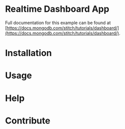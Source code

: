 # Realtime Dashboard App

Full documentation for this example can be found at [https://docs.mongodb.com/stitch/tutorials/dashboard/](https://docs.mongodb.com/stitch/tutorials/dashboard/).
# Installation
# Usage
# Help
# Contribute
